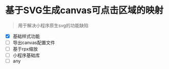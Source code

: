 # 基于SVG生成canvas可点击区域的映射
> 用于解决小程序原生svg的功能缺陷
- [x] 基础样式功能
- [ ] 导出canvas配置文件
- [ ] 基于rpx缩放
- [ ] 小程序基础库
- [ ] any
